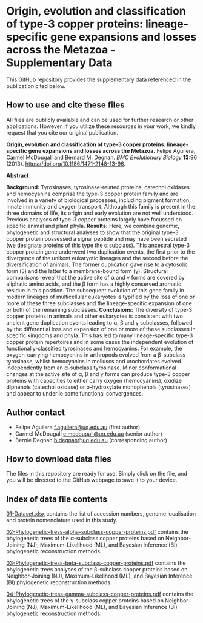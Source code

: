 # Origin, evolution and classification of type-3 copper proteins: lineage-specific gene expansions and losses across the Metazoa - Supplementary Data 

This GitHub repository provides the supplementary data referenced in the publication cited below.

## How to use and cite these files 

All files are publicly available and can be used for further research or other applications. However, if you utilize these resources in your work, we kindly request that you cite our original publication.

**Origin, evolution and classification of type-3 copper proteins: lineage-specific gene expansions and losses across the Metazoa.** Felipe Aguilera, Carmel McDougall and Bernard M. Degnan. *BMC Evolutionary Biology* **13**:96 (2013). https://doi.org/10.1186/1471-2148-13-96.

**Abstract**

**Background:** Tyrosinases, tyrosinase-related proteins, catechol oxidases and hemocyanins comprise the type-3 copper protein family and are involved in a variety of biological processes, including pigment formation, innate immunity and oxygen transport. Although this family is present in the three domains of life, its origin and early evolution are not well understood. Previous analyses of type-3 copper proteins largely have focussed on specific animal and plant phyla. **Results:** Here, we combine genomic, phylogenetic and structural analyses to show that the original type-3 copper protein possessed a signal peptide and may have been secreted (we designate proteins of this type the α subclass). This ancestral type-3 copper protein gene underwent two duplication events, the first prior to the divergence of the unikont eukaryotic lineages and the second before the diversification of animals. The former duplication gave rise to a cytosolic form (β) and the latter to a membrane-bound form (γ). Structural comparisons reveal that the active site of α and γ forms are covered by aliphatic amino acids, and the β form has a highly conserved aromatic residue in this position. The subsequent evolution of this gene family in modern lineages of multicellular eukaryotes is typified by the loss of one or more of these three subclasses and the lineage-specific expansion of one or both of the remaining subclasses. **Conclusions:** The diversity of type-3 copper proteins in animals and other eukaryotes is consistent with two ancient gene duplication events leading to α, β and γ subclasses, followed by the differential loss and expansion of one or more of these subclasses in specific kingdoms and phyla. This has led to many lineage-specific type-3 copper protein repertoires and in some cases the independent evolution of functionally-classified tyrosinases and hemocyanins. For example, the oxygen-carrying hemocyanins in arthropods evolved from a β-subclass tyrosinase, whilst hemocyanins in molluscs and urochordates evolved independently from an α-subclass tyrosinase. Minor conformational changes at the active site of α, β and γ forms can produce type-3 copper proteins with capacities to either carry oxygen (hemocyanins), oxidize diphenols (catechol oxidase) or o-hydroxylate monophenols (tyrosinases) and appear to underlie some functional convergences.

## Author contact

- Felipe Aguilera f.aguilera@uq.edu.au (first author)
- Carmel McDougall c.mcdougall@uq.edu.au (senior author)
- Bernie Degnan b.degnan@uq.edu.au (corresponding author)

## How to download data files

The files in this repository are ready for use. Simply click on the file, and you will be directed to the GitHub webpage to save it to your device.

## Index of data file contents

[01-Dataset.xlsx](https://github.com/faguil/Type3-Copper-Protein-Evolution/blob/main/01-Dataset.xlsx) contains the list of accession numbers, genome localisation and protein nomenclature used in this study.

[02-Phylogenetic-tress-alpha-subclass-copper-proteins.pdf](https://github.com/faguil/Type3-Copper-Protein-Evolution/blob/main/02-Phylogenetic-tress-alpha-subclass-copper-proteins.pdf) contains the phylogenetic trees of the α-subclass copper proteins based on Neighbor-Joining (NJ), Maximum-Likelihood (ML), and Bayesian Inference (BI) phylogenetic reconstruction methods.

[03-Phylogenetic-tress-beta-subclass-copper-proteins.pdf](https://github.com/faguil/Type3-Copper-Protein-Evolution/blob/main/03-Phylogenetic-tress-beta-subclass-copper-proteins.pdf) contains the phylogenetic trees analyses of the β-subclass copper proteins based on Neighbor-Joining (NJ), Maximum-Likelihood (ML), and Bayesian Inference (BI) phylogenetic reconstruction methods.

[04-Phylogenetic-tress-gamma-subclass-copper-proteins.pdf](https://github.com/faguil/Type3-Copper-Protein-Evolution/blob/main/04-Phylogenetic-tress-gamma-subclass-copper-proteins.pdf) contains the phylogenetic trees of the γ-subclass copper proteins based on Neighbor-Joining (NJ), Maximum-Likelihood (ML), and Bayesian Inference (BI) phylogenetic reconstruction methods. 
